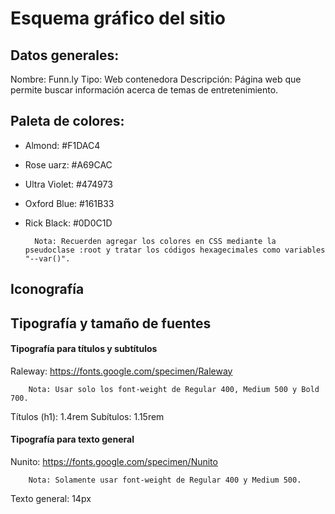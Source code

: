 # Esquema gráfico del sitio

## Datos generales:
Nombre: Funn.ly
Tipo: Web contenedora
Descripción: Página web que permite buscar información acerca de temas de entretenimiento.

## Paleta de colores:
- Almond: #F1DAC4
- Rose  uarz: #A69CAC
- Ultra Violet: #474973
- Oxford Blue: #161B33
- Rick Black: #0D0C1D

        Nota: Recuerden agregar los colores en CSS mediante la pseudoclase :root y tratar los códigos hexagecimales como variables "--var()".

## Iconografía



## Tipografía y tamaño de fuentes

#### Tipografía para títulos y subtítulos

Raleway: https://fonts.google.com/specimen/Raleway


        Nota: Usar solo los font-weight de Regular 400, Medium 500 y Bold 700.

Títulos (h1): 1.4rem
Subítulos: 1.15rem

#### Tipografía para texto general
Nunito: https://fonts.google.com/specimen/Nunito

        Nota: Solamente usar font-weight de Regular 400 y Medium 500.

Texto general: 14px